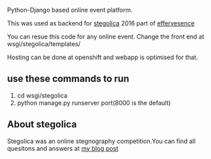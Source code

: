 Python-Django based online event platform.

This was used as backend for [stegolica](http://stegolica.effe.org.in) 2016 part of [effervesence](http://eff.org.in)

You can resue this code for any online event. Change the front end at wsgi/stegolica/templates/

Hosting can be done at openshift and webapp is optimised for that.

use these commands to run 
-----------------------
1. cd wsgi/stegolica
2. python manage.py runserver port(8000 is the default)

About stegolica
---------------
Stegolica was an online stegnography competition.You can find all quesitons and answers at [my blog post](https://gauthamzz.github.io/2016/10/18/stegolica/)
